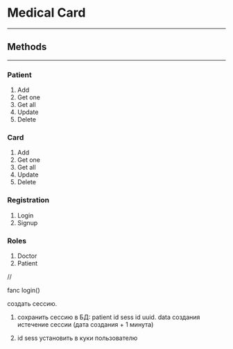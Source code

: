 # Medical Card
___

## Methods
___

### Patient

1. Add
2. Get one
3. Get all
4. Update 
5. Delete

### Card

1. Add
2. Get one
3. Get all
4. Update
5. Delete

### Registration

1. Login
2. Signup

### Roles

1. Doctor
2. Patient



//

fanc login()

создать сессию. 
1. сохранить сессию в БД:
patient id
sess id uuid.
data создания
истечение сессии (дата создания + 1 минута)

2. id sess установить в куки пользователю
